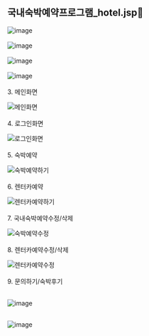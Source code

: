 ## 국내숙박예약프로그램_hotel.jsp👋

![image](https://github.com/user-attachments/assets/3b547e74-e6cf-4c97-bb17-7f9d5a14e785)
<br>
<br>
![image](https://github.com/user-attachments/assets/1d15950e-ce0b-4975-88fb-462235d812e5)
<br>
<br>
![image](https://github.com/user-attachments/assets/dad10887-84bd-439e-b7fa-a5131f2910de)
<br>
<br>
![image](https://github.com/user-attachments/assets/6ad7f6aa-8e5d-4bbe-85ed-40859f18bc13)
<br>
<br>
3. 메인화면

![메인화면](https://github.com/user-attachments/assets/a9225bad-cc72-4b45-94e0-ca46085cc8ec)
<br>
<br>
4. 로그인화면

![로그인화면](https://github.com/user-attachments/assets/e0ca9250-887c-497b-82f8-19ac9975fae7)
<br>
<br>
5.  숙박예약

![숙박예약하기](https://github.com/user-attachments/assets/492b88e7-4a8c-4e6d-8354-7a0061fe72d7)
<br>
<br>
6. 렌터카예약

![렌터카예약하기](https://github.com/user-attachments/assets/a2cb0829-d49e-499c-a576-b08ee894bd7e)
<br>
<br>
7. 국내숙박예약수정/삭제

![숙박예약수정](https://github.com/user-attachments/assets/7fc326b1-6fc0-40dc-b4c4-f883154877a7)
<br>
<br>
8. 렌터카예약수정/삭제

![렌터카예약수정](https://github.com/user-attachments/assets/6c2372ed-c9e9-4054-9706-0c253583625c)
<br>
<br>
9. 문의하기/숙박후기
<br>
<br>

![image](https://github.com/user-attachments/assets/d257f05d-bc1f-4f1d-af54-0b0648dfa143)
<br>
<br>

![image](https://github.com/user-attachments/assets/c2e97278-a2c3-4763-8a8f-434e2623cbc9)
<br>
<br>


